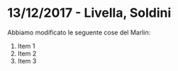 # 13/12/2017 - Livella, Soldini
Abbiamo modificato le seguente cose del Marlin:
1. Item 1
1. Item 2
1. Item 3
